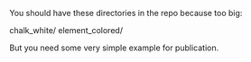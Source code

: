You should have these directories in the repo because too big:

chalk_white/
element_colored/

But you need some very simple example for publication.
